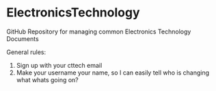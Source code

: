 # ElectronicsTechnology
GitHub Repository for managing common Electronics Technology Documents

General rules:
  1. Sign up with your cttech email
  2. Make your username your name, so I can easily tell who is changing what
whats going on?
